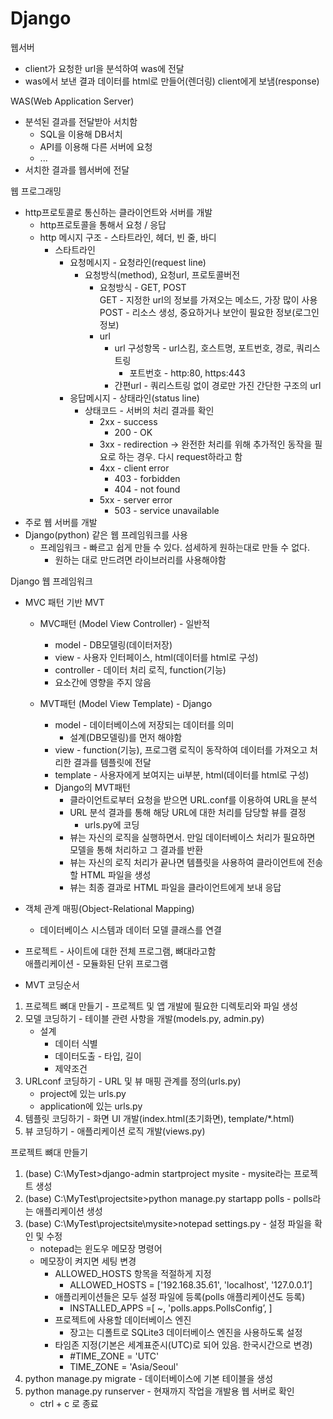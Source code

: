 # Django

웹서버
- client가 요청한 url을 분석하여 was에 전달
- was에서 보낸 결과 데이터를 html로 만들어(렌더링) client에게 보냄(response)


WAS(Web Application Server)
- 분석된 결과를 전달받아 서치함
    - SQL을 이용해 DB서치
    - API를 이용해 다른 서버에 요청
    - ...
- 서치한 결과를 웹서버에 전달


웹 프로그래밍
- http프로토콜로 통신하는 클라이언트와 서버를 개발
    - http프로토콜을 통해서 요청 / 응답
    - http 메시지 구조 - 스타트라인, 헤더, 빈 줄, 바디
        - 스타트라인    
            - 요청메시지 - 요청라인(request line)       
                - 요청방식(method), 요청url, 프로토콜버전
                    - 요청방식 - GET, POST      
                    GET - 지정한 url의 정보를 가져오는 메소드, 가장 많이 사용       
                    POST - 리소스 생성, 중요하거나 보안이 필요한 정보(로그인 정보)
                    - url
                        - url 구성항목 - url스킴, 호스트명, 포트번호, 경로, 쿼리스트링
                            - 포트번호 - http:80, https:443
                        - 간편url - 쿼리스트링 없이 경로만 가진 간단한 구조의 url
            - 응답메시지 - 상태라인(status line)        
                - 상태코드 - 서버의 처리 결과를 확인
                    - 2xx - success
                        - 200 - OK
                    - 3xx - redirection -> 완전한 처리를 위해 추가적인 동작을 필요로 하는 경우. 다시 request하라고 함
                    - 4xx - client error
                        - 403 - forbidden
                        - 404 - not found
                    - 5xx - server error
                        - 503 - service unavailable
- 주로 웹 서버를 개발
- Django(python) 같은 웹 프레임워크를 사용
    - 프레임워크 - 빠르고 쉽게 만들 수 있다. 섬세하게 원하는대로 만들 수 없다.
        - 원하는 대로 만드려면 라이브러리를 사용해야함


Django 웹 프레임워크
- MVC 패턴 기반 MVT
    - MVC패턴 (Model View Controller) - 일반적
        - model - DB모델링(데이터저장)
        - view - 사용자 인터페이스, html(데이터를 html로 구성)
        - controller - 데이터 처리 로직, function(기능)
        - 요소간에 영향을 주지 않음

    - MVT패턴 (Model View Template) - Django
        - model - 데이터베이스에 저장되는 데이터를 의미
            - 설계(DB모델링)를 먼저 해야함
        - view - function(기능), 프로그램 로직이 동작하여 데이터를 가져오고 처리한 결과를 템플릿에 전달
        - template - 사용자에게 보여지는 ui부분, html(데이터를 html로 구성)
        - Django의 MVT패턴
            - 클라이언트로부터 요청을 받으면 URL.conf를 이용하여 URL을 분석
            - URL 분석 결과를 통해 해당 URL에 대한 처리를 담당할 뷰를 결정
                - urls.py에 코딩
            - 뷰는 자신의 로직을 실행하면서. 만일 데이터베이스 처리가 필요하면 모델을 통해 처리하고 그 결과를 반환
            - 뷰는 자신의 로직 처리가 끝나면 템플릿을 사용하여 클라이언트에 전송할 HTML 파일을 생성
            - 뷰는 최종 결과로 HTML 파일을 클라이언트에게 보내 응답

- 객체 관계 매핑(Object-Relational Mapping)
    - 데이터베이스 시스템과 데이터 모델 클래스를 연결

- 프로젝트 - 사이트에 대한 전체 프로그램, 뼈대라고함          
애플리케이션 - 모듈화된 단위 프로그램

- MVT 코딩순서
1. 프로젝트 뼈대 만들기 - 프로젝트 및 앱 개발에 필요한 디렉토리와 파일
생성
2. 모델 코딩하기 - 테이블 관련 사항을 개발(models.py, admin.py)
    - 설계
        - 데이터 식별
        - 데이터도출 - 타입, 길이
        - 제약조건
3. URLconf 코딩하기 - URL 및 뷰 매핑 관계를 정의(urls.py)
    - project에 있는 urls.py
    - application에 있는 urls.py
4. 템플릿 코딩하기 - 화면 UI 개발(index.html(초기화면), template/*.html)
5. 뷰 코딩하기 - 애플리케이션 로직 개발(views.py)

프로젝트 뼈대 만들기
1. (base) C:\MyTest>django-admin startproject mysite - mysite라는 프로젝트 생성
2. (base) C:\MyTest\projectsite>python manage.py startapp polls - polls라는 애플리케이션 생성
3. (base) C:\MyTest\projectsite\mysite>notepad settings.py - 설정 파일을 확인 및 수정
    - notepad는 윈도우 메모장 명령어
    - 메모장이 켜지면 세팅 변경
        - ALLOWED_HOSTS 항목을 적절하게 지정
            - ALLOWED_HOSTS = ['192.168.35.61', 'localhost', '127.0.0.1’]
        - 애플리케이션들은 모두 설정 파일에 등록(polls 애플리케이션도 등록)
            - INSTALLED_APPS =[ ~, 'polls.apps.PollsConfig’, ]
        - 프로젝트에 사용할 데이터베이스 엔진
            - 장고는 디폴트로 SQLite3 데이터베이스 엔진을 사용하도록 설정
        - 타임존 지정(기본은 세계표준시(UTC)로 되어 있음. 한국시간으로 변경)
            - #TIME_ZONE = 'UTC'
            - TIME_ZONE = 'Asia/Seoul'
4. python manage.py migrate - 데이터베이스에 기본 테이블을 생성
5. python manage.py runserver - 현재까지 작업을 개발용 웹 서버로 확인
    - ctrl + c 로 종료